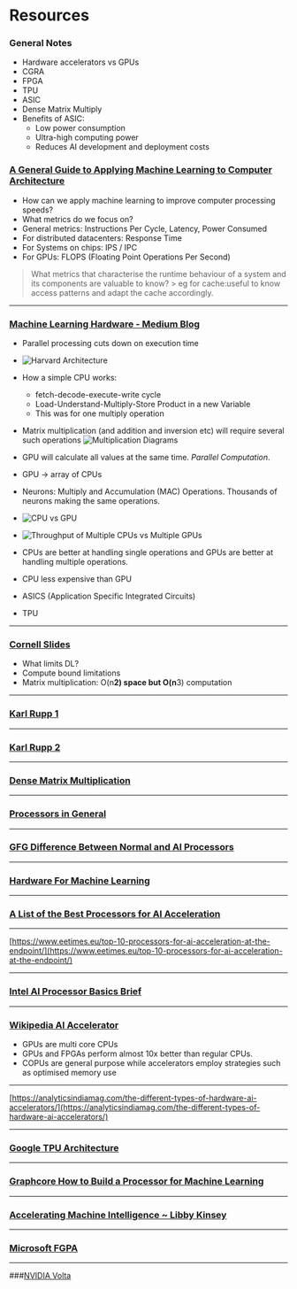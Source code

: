 # Resources

### General Notes
- Hardware accelerators vs GPUs
- CGRA
- FPGA
- TPU
- ASIC
- Dense Matrix Multiply
- Benefits of ASIC:
	- Low power consumption
	- Ultra-high computing power
	- Reduces AI development and deployment costs
### [A General Guide to Applying Machine Learning to Computer Architecture](https://pdfs.semanticscholar.org/e385/b179a48061b122789321e6b3760882c87787.pdf)
- How can we apply machine learning to improve computer processing speeds?
- What metrics do we focus on?
- General metrics: Instructions Per Cycle, Latency, Power Consumed
- For distributed datacenters: Response Time
- For Systems on chips: IPS / IPC 
- For GPUs: FLOPS (Floating Point Operations Per Second)
> What metrics that characterise the runtime behaviour of a system and its components are valuable to know?
	> eg for cache:useful to know access patterns and adapt the cache accordingly.

---

### [Machine Learning Hardware - Medium Blog](https://medium.com/x8-the-ai-community/machine-learning-hardware-1dac168423fd)
- Parallel processing cuts down on execution time
- ![Harvard Architecture](https://upload.wikimedia.org/wikipedia/commons/thumb/3/3f/Harvard_architecture.svg/362px-Harvard_architecture.svg.png)
- How a simple CPU works:
	- fetch-decode-execute-write cycle
	- Load-Understand-Multiply-Store Product in a new Variable
	- This was for one multiply operation
- Matrix multiplication (and addition and inversion etc) will require several such operations
![Multiplication Diagrams](https://miro.medium.com/max/700/1*enrCWdEtOyO94l9XbESaAw.png)

- GPU will calculate all values at the same time. *Parallel Computation*.
- GPU -> array of CPUs
- Neurons: Multiply and Accumulation (MAC) Operations. Thousands of neurons making the same operations.
- ![CPU vs GPU](https://miro.medium.com/max/576/1*-WBgX2RsSiXREORrcyPtMQ.jpeg)
- ![Throughput of Multiple CPUs vs Multiple GPUs](https://miro.medium.com/max/636/1*vT6C_wzB4OJOEw2RaMVBVQ.jpeg)
- CPUs are better at handling single operations and GPUs are better at handling multiple operations.
- CPU less expensive than GPU
- ASICS (Application Specific Integrated Circuits)
- TPU

---

### [Cornell Slides](http://www.cs.cornell.edu/courses/cs6787/2017fa/Lecture11.pdf)
- What limits DL? 
- Compute bound limitations
- Matrix multiplication: O(n**2) space but O(n**3) computation

---

### [Karl Rupp 1](https://www.karlrupp.net/2016/08/flops-per-cycle-for-cpus-gpus-and-xeon-phis/)

--- 

### [Karl Rupp 2](https://www.karlrupp.net/2013/06/cpu-gpu-and-mic-hardware-characteristics-over-time/)

---

### [Dense Matrix Multiplication](https://www-users.cs.umn.edu/~karypis/parbook/Lectures/AG/chap8_slides.pdf)

---


### [Processors in General](https://www.elprocus.com/what-are-different-types-of-processors-applications-and-characteristics/#:~:text=There%20are%20five%20types%20of,Processor%2C%20DSP%20and%20Media%20Processor)

---


### [GFG Difference Between Normal and AI Processors](https://www.geeksforgeeks.org/difference-between-normal-processor-and-ai-processor/)

---  

### [Hardware For Machine Learning](https://algorithmia.com/blog/hardware-for-machine-learning)

---
 

### [A List of the Best Processors for AI Acceleration](https://iot.eetimes.com/a-list-of-the-best-processors-for-ai-acceleration/)

  ---

[https://www.eetimes.eu/top-10-processors-for-ai-acceleration-at-the-endpoint/](https://www.eetimes.eu/top-10-processors-for-ai-acceleration-at-the-endpoint/)

  ---

### [Intel AI Processor Basics Brief](https://www.intel.com/content/dam/www/public/us/en/documents/white-papers/ai-processor-basics-brief.pdf)

  ---

### [Wikipedia AI Accelerator](https://en.wikipedia.org/wiki/AI_accelerator)
- GPUs are multi core CPUs
- GPUs and FPGAs perform almost 10x better than regular CPUs.
- COPUs are general purpose while accelerators employ strategies  such as optimised memory use 
---  

[https://analyticsindiamag.com/the-different-types-of-hardware-ai-accelerators/](https://analyticsindiamag.com/the-different-types-of-hardware-ai-accelerators/)

 --- 

### [Google TPU Architecture](https://cloud.google.com/tpu/docs/system-architecture)

--- 

### [Graphcore How to Build a Processor for Machine Learning](https://www.graphcore.ai/posts/how-to-build-a-processor-for-machine-learning)

---

### [ Accelerating Machine Intelligence ~ Libby Kinsey](https://medium.com/project-juno/accelerating-machine-intelligence-254edf16d1cc)

---

### [Microsoft FGPA](https://www.wired.com/2016/09/microsoft-bets-future-chip-reprogram-fly/)

---

###[NVIDIA Volta](https://arxiv.org/pdf/1804.06826.pdf)
